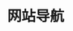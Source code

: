 ---
layout: home

title: 网站导航
titleTemplate: Augus 的全部网站
hero:
  name: 网站导航
  text: Augus 的全部网站
  tagline: ""
  actions:
    - theme: brand
      text: 游戏
      link: https://draugus.github.io/
    - theme: alt
      text: 笔记
      link: https://augusmeow.github.io/docus/
    - theme: alt
      text: 编程
      link: https://augusmeow.github.io/code/
    - theme: alt
      text: 文科
      link: https://augusmeow.github.io/art/            
# Could add features description here
features:
  - title: 游戏
    details: 当然是原神啦
  - title: 笔记
    details: 有很多笔记
  - title: 编程
    details: 各种编程
  - title: 文科
    details: 简单了解一下
---